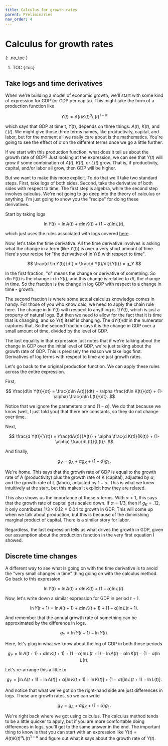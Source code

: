 ```yaml
---
title: Calculus for growth rates
parent: Preliminaries
nav_order: 4
---
```


# Calculus for growth rates
{: .no_toc }

1. TOC 
{:toc}

## Take logs and time derivatives
When we're building a model of economic growth, we'll start with some kind of expression for GDP (or GDP per capita). This might take the form of a production function like

$$
Y(t) = A(t) K(t)^{\alpha} L(t)^{1-\alpha}
$$

which says that GDP at time t, $Y(t)$, depends on three things: $A(t)$, $K(t)$, and $L(t)$. We might give those three terms names, like productivity, capital, and labor, but for the moment all we really care about is the mathematics. You're going to see the effect of $\alpha$ on the different terms once we go a little further.

If we start with this production function, what does it tell us about the growth rate of GDP? Just looking at the expression, we can see that $Y(t)$ will grow if some combination of $A(t)$, $K(t)$, or $L(t)$ grow. That is, if productivity, capital, and/or labor all grow, then GDP will be higher. 

But we want to make this more explicit. To do that we'll take two standard steps. First, take logs of both sides. Second, take the derivative of both sides with respect to time. The first step is algebra, while the second step involves calculus. We're not going to go deep into the theory of calculus or anything. I'm just going to show you the "recipe" for doing these derivatives. 

Start by taking logs

$$
\ln Y(t) = \ln A(t) + \alpha \ln K(t) + (1-\alpha) \ln L(t),
$$

which just uses the rules associated with logs covered [here](http://growthecon.com/StudyGuide/preliminaries/logs.html#natural-logs). 

Now, let's take the time derivative. All the time derivative involves is asking what the change in a term (like $Y(t)$) is over a very short amount of time. Here's your recipe for "the derivative of $\ln Y(t)$ with respect to time".

$$
\frac{d \ln Y(t)}{dt} = \frac{d Y(t)/dt}{Y(t)} = g_Y
$$

In the first fraction, "d" means the change or derivative of something. So $d \ln Y(t)$ is the change in $\ln Y(t)$, and this change is relative to $dt$, the change in time. So the fraction is the change in log GDP with respect to a change in time - growth.

The second fraction is where some actual calculus knowledge comes in handy. For those of you who know calc, we need to apply the chain rule here. The change in $\ln Y(t)$ with respect to anything is $1/Y(t)$, which is just a property of natural logs. But then we need to allow for the fact that it is time that is changing, and so $Y(t)$ itself is changing. The $dY(t)/dt$ in the numerator captures that. So the second fraction says it is the change in GDP over a small amount of time, divided by the level of GDP. 

The last equality in that expression just notes that if we're talking about the change in GDP over the initial level of GDP, we're just talking about the growth rate of GDP. This is precisely the reason we take logs first. Derivatives of log terms with respect to time are just growth rates.

Let's go back to the original production function. We can apply these rules across the entire expression. 

First,

$$
\frac{d\ln Y(t)}{dt} = \frac{d\ln A(t)}{dt} + \alpha \frac{d\ln K(t)}{dt} + (1-\alpha) \frac{d\ln L(t)}{dt}.
$$

Notice that we ignore the parameters $\alpha$ and $(1-\alpha)$. We do that because we know (well, I just told you) that there are constants, so they do not change over time. 

Next, 

$$
\frac{d Y(t)}{Y(t)} = \frac{dA(t)}{A(t)} + \alpha \frac{d K(t)}{K(t)} + (1-\alpha) \frac{dL(t)}{L(t)}.
$$

And finally,

$$
g_Y = g_A + \alpha g_K + (1-\alpha) g_L.
$$

We're home. This says that the growth rate of GDP is equal to the growth rate of A (productivity) plus the growth rate of K (capital), adjusted by $\alpha$, and the growth rate of L (labor), adjusted by $1-\alpha$. This is what we knew intuitively at the start, but this makes it explicit how they are related. 

This also shows us the importance of those $\alpha$ terms. With $\alpha<1$, this says that the growth rate of capital gets scaled down. If $\alpha = 1/3$, then if $g_K = .12$, it only contributes $1/3 \times 0.12 = 0.04$ to growth in GDP. This will come up when we talk about production, but this is because of the diminishing marginal product of capital. There is a similar story for labor.

Regardless, the last expression tells us what drives the growth in GDP, given our assumption about the production function in the very first equation I showed.

## Discrete time changes
A different way to see what is going on with the time derivative is to avoid the "very small changes in time" thing going on with the calculus method. Go back to this expression

$$
\ln Y(t) = \ln A(t) + \alpha \ln K(t) + (1-\alpha) \ln L(t).
$$

Now, let's write down a similar expression for GDP in period $t+1$. 

$$
\ln Y(t+1) = \ln A(t+1) + \alpha \ln K(t+1) + (1-\alpha) \ln L(t+1).
$$

And remember that the annual growth rate of something can be approximated by the difference in logs.

$$
g_Y = \ln Y(t+1) - \ln Y(t).
$$

Here, let's plug in what we know about the log of GDP in both those periods

$$
g_Y =  \ln A(t+1) + \alpha \ln K(t+1) + (1-\alpha) \ln L(t+1) - \ln A(t) - \alpha \ln K(t) - (1-\alpha) \ln L(t).
$$

Let's re-arrange this a little to

$$
g_Y =  \left[\ln A(t+1) - \ln A(t)\right] + \alpha \left[\ln K(t+1) -\ln K(t) \right] + (1-\alpha) \left[\ln L(t+1) -\ln L(t)\right].
$$

And notice that what we've got on the right-hand side are just differences in logs. Those are growth rates, so we can write

$$
g_Y =  g_A + \alpha g_K + (1-\alpha) g_L.
$$

We're right back where we got using calculus. The calculus method tends to be a little quicker to apply, but if you are more comfortable doing differences in logs, you'll get to the same answer in the end. The important thing to know is that you can start with an expression like $Y(t) = A(t) K(t)^{\alpha} L(t)^{1-\alpha}$ and figure out what it says about the growth rate of $Y(t)$.
